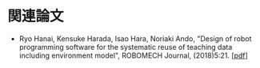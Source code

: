 # 関連論文

* Ryo Hanai, Kensuke Harada, Isao Hara, Noriaki Ando, "Design of robot
programming software for the systematic reuse of teaching data
including environment model", ROBOMECH Journal,
(2018)5:21. [[pdf](
https://doi.org/10.1186/s40648-018-0120-z )]

